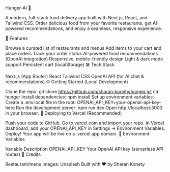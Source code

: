 Hunger-AI 🍔

A modern, full-stack food delivery app built with Next.js, React, and Tailwind CSS. Order delicious food from your favorite restaurants, get AI-powered recommendations, and enjoy a seamless, responsive experience.

🚀 Features

Browse a curated list of restaurants and menus
Add items to your cart and place orders
Track your order status
AI-powered food recommendations (OpenAI integration)
Responsive, mobile-friendly design
Light & dark mode support
Persistent cart (localStorage)
🛠️ Tech Stack

Next.js (App Router)
React
Tailwind CSS
OpenAI API (for AI chat & recommendations)
⚙️ Getting Started (Local Development)

Clone the repo:
git clone https://github.com/sharan-konety/hunger.git
cd hunger
Install dependencies:
npm install
Set up environment variables:
Create a .env.local file in the root:
OPENAI_API_KEY=your-openai-api-key-here
Run the development server:
npm run dev
Open http://localhost:3000 in your browser.
🚢 Deploying to Vercel (Recommended)

Push your code to GitHub.
Go to vercel.com and import your repo.
In Vercel dashboard, add your OPENAI_API_KEY in Settings → Environment Variables.
Deploy! Your app will be live on a .vercel.app domain.
🔑 Environment Variables

Variable	Description
OPENAI_API_KEY	Your OpenAI API key (serverless API routes)
🙏 Credits

Restaurant/menu images: Unsplash
Built with ❤️ by Sharan Konety
